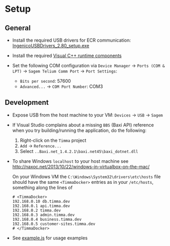 # Setup

## General

* Install the required USB drivers for ECR communication: [IngenicoUSBDrivers_2.80_setup.exe](./IngenicoUSBDrivers_2.80/)

* Install the required [Visual C++ runtime components](https://www.microsoft.com/en-us/download/details.aspx?id=40784)

* Set the following COM configuration via `Device Manager` -> `Ports (COM & LPT)` -> `Sagem Telium Comm Port` -> `Port Settings`:

  * `Bits per second`: 57600
  * `Advanced...` -> `COM Port Number`: COM3

## Development

* Expose USB from the host machine to your VM: `Devices` -> `USB` -> `Sagem`

* If Visual Studio complains about a missing `BBS` (Baxi API) reference when you try building/running the application, do the following:

  1. Right-click on the `Timma` project
  2. `Add` -> `Reference...`
  3. Select `..Baxi.net_1.4.2.1\baxi.net45\baxi_dotnet.dll`

* To share Windows `localhost` to your host machine see http://naxoc.net/2013/10/22/windows-in-virtualbox-on-the-mac/

  On your Windows VM the `C:\Windows\System32\drivers\etc\hosts` file should have the same `<TimmaDocker>` entries as in your `/etc/hosts`, something along the lines of

    ```
    # <TimmaDocker>
    192.168.0.10 db.timma.dev
    192.168.0.1 api.timma.dev
    192.168.0.2 timma.dev
    192.168.0.3 admin.timma.dev
    192.168.0.4 business.timma.dev
    192.168.0.5 customer-sites.timma.dev
    # </TimmaDocker>
    ```
* See [example.js](./example.js) for usage examples
